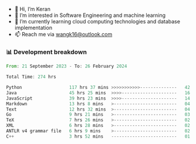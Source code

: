 - 👋 Hi, I’m Keran
- 👀 I’m interested in Software Engineering and machine learning
- 🌱 I’m currently learning cloud computing technologies and database implementation
- 📫 Reach me via wangk16@outlook.com


###  📊 Development breakdown
<!--START_SECTION:waka-->

```rust
From: 21 September 2023 - To: 26 February 2024

Total Time: 274 hrs

Python                  117 hrs 37 mins >>>>>>>>>>>--------------   42.76 %
Java                    45 hrs 25 mins  >>>>---------------------   16.51 %
JavaScript              39 hrs 23 mins  >>>>---------------------   14.32 %
Markdown                13 hrs 8 mins   >------------------------   04.78 %
Text                    12 hrs 32 mins  >------------------------   04.56 %
Go                      9 hrs 21 mins   >------------------------   03.40 %
TeX                     7 hrs 26 mins   >------------------------   02.70 %
XML                     6 hrs 28 mins   >------------------------   02.36 %
ANTLR v4 grammar file   6 hrs 9 mins    >------------------------   02.24 %
C++                     3 hrs 52 mins   -------------------------   01.41 %
```

<!--END_SECTION:waka-->

<!---
keran-w/keran-w is a ✨ special ✨ repository because its `README.md` (this file) appears on your GitHub profile.
You can click the Preview link to take a look at your changes.
--->
